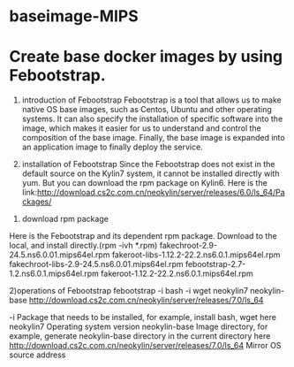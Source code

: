 # baseimage-MIPS
Create base docker images by using Febootstrap.
==
1. introduction of Febootstrap
Febootstrap is a tool that allows us to make native OS base images, such as Centos, Ubuntu and other operating systems. It can also specify the installation of specific software into the image, which makes it easier for us to understand and control the composition of the base image. Finally, the base image is expanded into an application image to finally deploy the service.

2. installation of Febootstrap
  Since the Febootstrap does not exist in the default source on the Kylin7 system, it cannot be installed directly with yum. But you can download the rpm package on Kylin6. Here is the link:http://download.cs2c.com.cn/neokylin/server/releases/6.0/ls_64/Packages/

1) download rpm package

Here is the Febootstrap and its dependent rpm package. Download to the local, and install directly.(rpm -ivh *.rpm)
  fakechroot-2.9-24.5.ns6.0.01.mips64el.rpm
  fakeroot-libs-1.12.2-22.2.ns6.0.1.mips64el.rpm
  fakechroot-libs-2.9-24.5.ns6.0.01.mips64el.rpm
  febootstrap-2.7-1.2.ns6.0.1.mips64el.rpm
  fakeroot-1.12.2-22.2.ns6.0.1.mips64el.rpm

2)operations of Febootstrap
febootstrap -i bash -i wget neokylin7 neokylin-base http://download.cs2c.com.cn/neokylin/server/releases/7.0/ls_64

-i  Package that needs to be installed, for example, install bash, wget here
neokylin7   Operating system version
neokylin-base   Image directory, for example, generate neokylin-base directory in the current directory here
http://download.cs2c.com.cn/neokylin/server/releases/7.0/ls_64   Mirror OS source address



